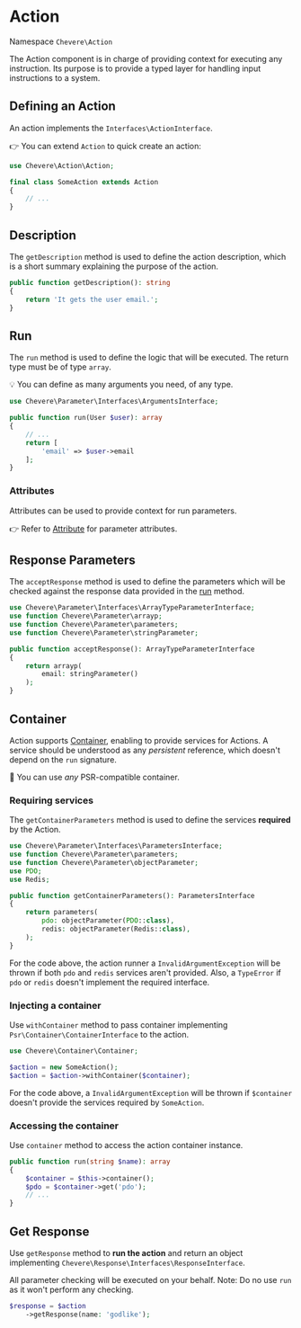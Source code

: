 # Action

Namespace `Chevere\Action`

The Action component is in charge of providing context for executing any instruction. Its purpose is to provide a typed layer for handling input instructions to a system.

## Defining an Action

An action implements the `Interfaces\ActionInterface`.

👉 You can extend `Action` to quick create an action:

```php
use Chevere\Action\Action;

final class SomeAction extends Action
{
    // ...
}
```

## Description

The `getDescription` method is used to define the action description, which is a short summary explaining the purpose of the action.

```php
public function getDescription(): string
{
    return 'It gets the user email.';
}
```

## Run

The `run` method is used to define the logic that will be executed. The return type must be of type `array`.

💡 You can define as many arguments you need, of any type.

```php
use Chevere\Parameter\Interfaces\ArgumentsInterface;

public function run(User $user): array
{
    // ...
    return [
        'email' => $user->email
    ];
}
```

### Attributes

Attributes can be used to provide context for run parameters.

👉 Refer to [Attribute](attribute.md) for parameter attributes.

## Response Parameters

The `acceptResponse` method is used to define the parameters which will be checked against the response data provided in the [run](#run) method.

```php
use Chevere\Parameter\Interfaces\ArrayTypeParameterInterface;
use function Chevere\Parameter\arrayp;
use function Chevere\Parameter\parameters;
use function Chevere\Parameter\stringParameter;

public function acceptResponse(): ArrayTypeParameterInterface
{
    return arrayp(
        email: stringParameter()
    );
}
```

## Container

Action supports [Container](Container.md), enabling to provide services for Actions. A service should be understood as any *persistent* reference, which doesn't depend on the `run` signature.

👏 You can use *any* PSR-compatible container.

### Requiring services

The `getContainerParameters` method is used to define the services **required** by the Action.

```php
use Chevere\Parameter\Interfaces\ParametersInterface;
use function Chevere\Parameter\parameters;
use function Chevere\Parameter\objectParameter;
use PDO;
use Redis;

public function getContainerParameters(): ParametersInterface
{
    return parameters(
        pdo: objectParameter(PDO::class),
        redis: objectParameter(Redis::class),
    );
}
```

For the code above, the action runner a `InvalidArgumentException` will be thrown if both `pdo` and `redis` services aren't provided. Also, a `TypeError` if `pdo` or `redis` doesn't implement the required interface.

### Injecting a container

Use `withContainer` method to pass container implementing `Psr\Container\ContainerInterface` to the action.

```php
use Chevere\Container\Container;

$action = new SomeAction();
$action = $action->withContainer($container);
```

For the code above, a `InvalidArgumentException` will be thrown if `$container` doesn't provide the services required by `SomeAction`.

### Accessing the container

Use `container` method to access the action container instance.

```php
public function run(string $name): array
{
    $container = $this->container();
    $pdo = $container->get('pdo');
    // ...
}
```

## Get Response

Use `getResponse` method to **run the action** and return an object implementing `Chevere\Response\Interfaces\ResponseInterface`.

All parameter checking will be executed on your behalf. Note: Do no use `run` as it won't perform any checking.

```php
$response = $action
    ->getResponse(name: 'godlike');
```
